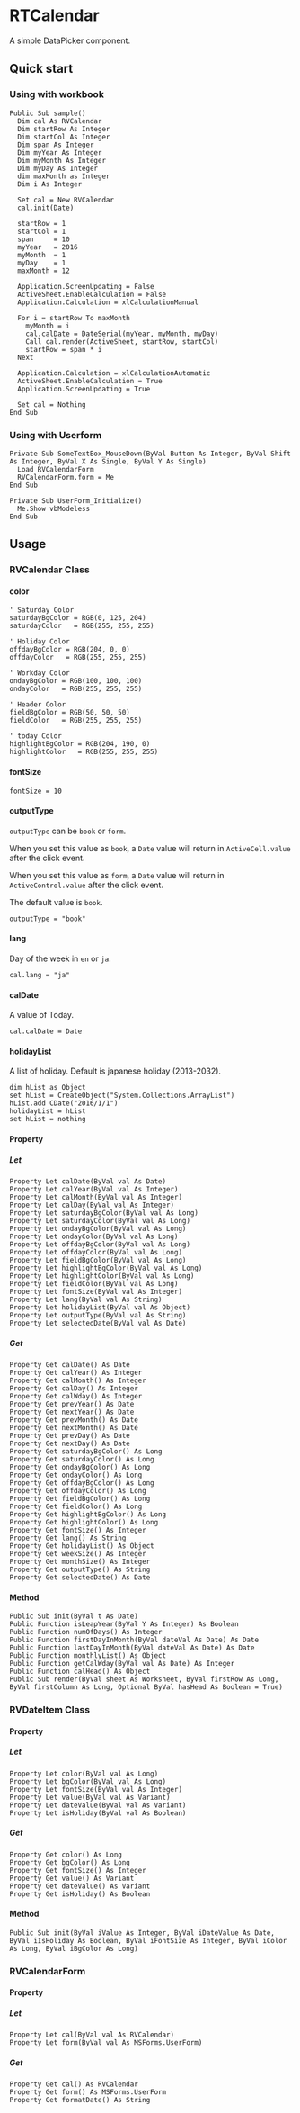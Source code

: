# RTCalendar
A simple DataPicker component.

## Quick start

### Using with workbook
```
Public Sub sample()
  Dim cal As RVCalendar
  Dim startRow As Integer
  Dim startCol As Integer
  Dim span As Integer
  Dim myYear As Integer
  Dim myMonth As Integer
  Dim myDay As Integer
  dim maxMonth as Integer
  Dim i As Integer

  Set cal = New RVCalendar
  cal.init(Date)

  startRow = 1
  startCol = 1
  span     = 10
  myYear   = 2016
  myMonth  = 1
  myDay    = 1
  maxMonth = 12

  Application.ScreenUpdating = False
  ActiveSheet.EnableCalculation = False
  Application.Calculation = xlCalculationManual

  For i = startRow To maxMonth
    myMonth = i
    cal.calDate = DateSerial(myYear, myMonth, myDay)
    Call cal.render(ActiveSheet, startRow, startCol)
    startRow = span * i
  Next

  Application.Calculation = xlCalculationAutomatic
  ActiveSheet.EnableCalculation = True
  Application.ScreenUpdating = True

  Set cal = Nothing
End Sub
```

### Using with Userform
```
Private Sub SomeTextBox_MouseDown(ByVal Button As Integer, ByVal Shift As Integer, ByVal X As Single, ByVal Y As Single)
  Load RVCalendarForm
  RVCalendarForm.form = Me
End Sub

Private Sub UserForm_Initialize()
  Me.Show vbModeless
End Sub
```

## Usage

### RVCalendar Class

#### color
```
' Saturday Color
saturdayBgColor = RGB(0, 125, 204)
saturdayColor   = RGB(255, 255, 255)

' Holiday Color
offdayBgColor = RGB(204, 0, 0)
offdayColor   = RGB(255, 255, 255)

' Workday Color
ondayBgColor = RGB(100, 100, 100)
ondayColor   = RGB(255, 255, 255)

' Header Color
fieldBgColor = RGB(50, 50, 50)
fieldColor   = RGB(255, 255, 255)

' today Color
highlightBgColor = RGB(204, 190, 0)
highlightColor   = RGB(255, 255, 255)
```

#### fontSize
```
fontSize = 10
```

#### outputType
`outputType` can be `book` or `form`.

When you set this value as `book`, a `Date` value will return in `ActiveCell.value` after the click event.

When you set this value as `form`, a `Date` value will return in `ActiveControl.value` after the click event.

The default value is `book`.

```
outputType = "book"
```

#### lang
Day of the week in `en` or `ja`.

```
cal.lang = "ja"
```

#### calDate
A value of Today.
```
cal.calDate = Date
```

#### holidayList
A list of holiday. Default is japanese holiday (2013-2032).

```
dim hList as Object
set hList = CreateObject("System.Collections.ArrayList")
hList.add CDate("2016/1/1")
holidayList = hList
set hList = nothing
```


#### Property

##### Let
```
Property Let calDate(ByVal val As Date)
Property Let calYear(ByVal val As Integer)
Property Let calMonth(ByVal val As Integer)
Property Let calDay(ByVal val As Integer)
Property Let saturdayBgColor(ByVal val As Long)
Property Let saturdayColor(ByVal val As Long)
Property Let ondayBgColor(ByVal val As Long)
Property Let ondayColor(ByVal val As Long)
Property Let offdayBgColor(ByVal val As Long)
Property Let offdayColor(ByVal val As Long)
Property Let fieldBgColor(ByVal val As Long)
Property Let highlightBgColor(ByVal val As Long)
Property Let highlightColor(ByVal val As Long)
Property Let fieldColor(ByVal val As Long)
Property Let fontSize(ByVal val As Integer)
Property Let lang(ByVal val As String)
Property Let holidayList(ByVal val As Object)
Property Let outputType(ByVal val As String)
Property Let selectedDate(ByVal val As Date)
```

##### Get
```
Property Get calDate() As Date
Property Get calYear() As Integer
Property Get calMonth() As Integer
Property Get calDay() As Integer
Property Get calWday() As Integer
Property Get prevYear() As Date
Property Get nextYear() As Date
Property Get prevMonth() As Date
Property Get nextMonth() As Date
Property Get prevDay() As Date
Property Get nextDay() As Date
Property Get saturdayBgColor() As Long
Property Get saturdayColor() As Long
Property Get ondayBgColor() As Long
Property Get ondayColor() As Long
Property Get offdayBgColor() As Long
Property Get offdayColor() As Long
Property Get fieldBgColor() As Long
Property Get fieldColor() As Long
Property Get highlightBgColor() As Long
Property Get highlightColor() As Long
Property Get fontSize() As Integer
Property Get lang() As String
Property Get holidayList() As Object
Property Get weekSize() As Integer
Property Get monthSize() As Integer
Property Get outputType() As String
Property Get selectedDate() As Date
```

#### Method
```
Public Sub init(ByVal t As Date)
Public Function isLeapYear(ByVal Y As Integer) As Boolean
Public Function numOfDays() As Integer
Public Function firstDayInMonth(ByVal dateVal As Date) As Date
Public Function lastDayInMonth(ByVal dateVal As Date) As Date
Public Function monthlyList() As Object
Public Function getCalWday(ByVal val As Date) As Integer
Public Function calHead() As Object
Public Sub render(ByVal sheet As Worksheet, ByVal firstRow As Long, ByVal firstColumn As Long, Optional ByVal hasHead As Boolean = True)
```


### RVDateItem Class

#### Property

##### Let
```
Property Let color(ByVal val As Long)
Property Let bgColor(ByVal val As Long)
Property Let fontSize(ByVal val As Integer)
Property Let value(ByVal val As Variant)
Property Let dateValue(ByVal val As Variant)
Property Let isHoliday(ByVal val As Boolean)
```

##### Get
```
Property Get color() As Long
Property Get bgColor() As Long
Property Get fontSize() As Integer
Property Get value() As Variant
Property Get dateValue() As Variant
Property Get isHoliday() As Boolean
```

#### Method
```
Public Sub init(ByVal iValue As Integer, ByVal iDateValue As Date, ByVal iIsHoliday As Boolean, ByVal iFontSize As Integer, ByVal iColor As Long, ByVal iBgColor As Long)
```


### RVCalendarForm

#### Property

##### Let
```
Property Let cal(ByVal val As RVCalendar)
Property Let form(ByVal val As MSForms.UserForm)
```

##### Get
```
Property Get cal() As RVCalendar
Property Get form() As MSForms.UserForm
Property Get formatDate() As String
```

